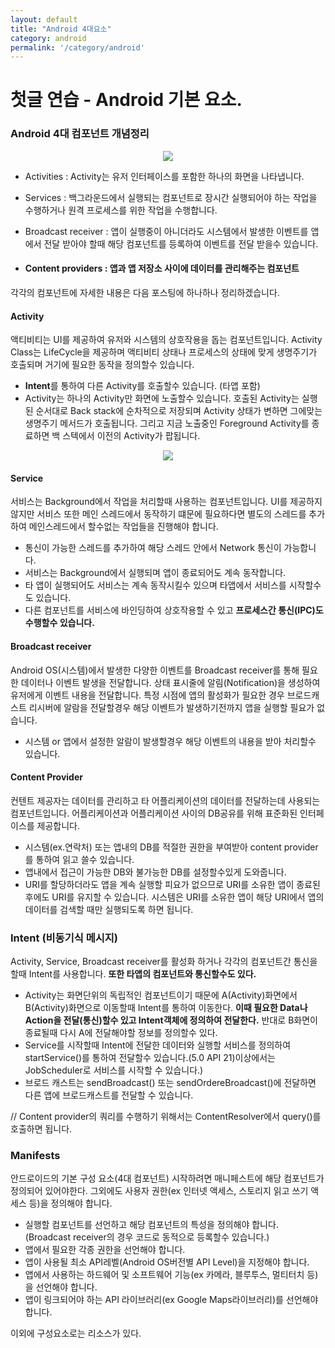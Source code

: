 ```yaml
---
layout: default
title: "Android 4대요소"
category: android
permalink: '/category/android'
---
```


# 첫글 연습 - Android 기본 요소.

### Android 4대 컴포넌트 개념정리

<p align="center">
  <img src="https://kairo96.gitbooks.io/android/content/pic2/2-1-1.jpg" />
</p>

- Activities : Activity는 유저 인터페이스를 포함한 하나의 화면을 나타냅니다.

- Services : 백그라운드에서 실행되는 컴포넌트로 장시간 실행되어야 하는 작업을 수행하거나 원격 프로세스를 위한 작업을 수행합니다.

- Broadcast receiver : 앱이 실행중이 아니더라도 시스템에서 발생한 이벤트를 앱에서 전달 받아야 할때 해당 컴포넌트를 등록하여 이벤트를 전달 받을수 있습니다.

- #### Content providers : 앱과 앱 저장소 사이에 데이터를 관리해주는 컴포넌트

각각의 컴포넌트에 자세한 내용은 다음 포스팅에 하나하나 정리하겠습니다.

#### Activity

액티비티는 UI를 제공하여 유저와 시스템의 상호작용을 돕는 컴포넌트입니다. Activity Class는 LifeCycle을 제공하며 액티비티 상태나 프로세스의 상태에 맞게 생명주기가 호출되며 거기에 필요한 동작을 정의할수 있습니다.

- **Intent**를 통하여 다른 Activity를 호출할수 있습니다. (타앱 포함)
- Activity는 하나의 Activity만 화면에 노출할수 있습니다. 호출된 Activity는 실행된 순서대로 Back stack에 순차적으로 저장되며 Activity 상태가 변하면 그에맞는 생명주기 메서드가 호출됩니다. 그리고 지금 노출중인 Foreground Activity를 종료하면 백 스텍에서 이전의 Activity가 팝됩니다.


<p align="center">
  <img src="https://developer.android.com/images/fundamentals/diagram_backstack.png?hl=ko" />
</p>




#### Service

서비스는 Background에서 작업을 처리할때 사용하는 컴포넌트입니다. UI를 제공하지 않지만 서비스 또한 메인 스레드에서 동작하기 떄문에 필요하다면 별도의 스레드를 추가하여 메인스레드에서 할수없는 작업들을 진행해야 합니다.

- 통신이 가능한 스레드를 추가하여 해당 스레드 안에서 Network 통신이 가능합니다.
- 서비스는 Background에서 실행되며 앱이 종료되어도 계속 동작합니다.
- 타 앱이 실행되어도 서비스는 계속 동작시킬수 있으며 타앱에서 서비스를 시작할수도 있습니다.
- 다른 컴포넌트를 서비스에 바인딩하여 상호작용할 수 있고 **프로세스간 통신(IPC)도 수행할수 있습니다.** 



#### Broadcast receiver

Android OS(시스템)에서 발생한 다양한 이벤트를 Broadcast receiver를 통해 필요한 데이터나 이벤트 발생을 전달합니다. 상태 표시줄에 알림(Notification)을 생성하여 유저에게 이벤트 내용을 전달합니다. 특정 시점에 앱의 활성화가 필요한 경우 브로드캐스트 리시버에 알람을 전달할경우 해당 이벤트가 발생하기전까지 앱을 실행할 필요가 없습니다. 

-  시스템 or 앱에서 설정한 알람이 발생할경우 해당 이벤트의 내용을 받아 처리할수 있습니다.



#### Content Provider

컨텐트 제공자는 데이터를 관리하고 타 어플리케이션의 데이터를 전달하는데 사용되는 컴포넌트입니다. 어플리케이션과 어플리케이션 사이의 DB공유를 위해 표준화된 인터페이스를 제공합니다.

- 시스템(ex.연락처) 또는 앱내의 DB를 적절한 권한을 부여받아 content provider를 통하여 읽고 쓸수 있습니다.
- 앱내에서 접근이 가능한 DB와 불가능한 DB를 설정할수있게 도와줍니다.
- URI를 할당하더라도 앱을 계속 실행할 피요가 없으므로 URI를 소유한 앱이 종료된 후에도 URI를 유지할 수 있습니다. 시스템은 URI를 소유한 앱이 해당 URI에서 앱의 데이터를 검색할 때만 실행되도록 하면 됩니다.





### Intent (비동기식 메시지)

Activity, Service, Broadcast receiver를 활성화 하거나 각각의 컴포넌트간 통신을 할때 Intent를 사용합니다. **또한 타앱의 컴포넌트와 통신할수도 있다.**

- Activity는 화면단위의 독립적인 컴포넌트이기 때문에 A(Activity)화면에서 B(Activity)화면으로 이동할때 Intent를 통하여 이동한다. **이때 필요한 Data나 Action을 전달(통신)할수 있고 Intent객체에 정의하여 전달한다.** 반대로 B화면이 종료될때 다시 A에 전달해야할 정보를 정의할수 있다.
- Service를 시작할때 Intent에 전달한 데이터와 실행할 서비스를 정의하여 startService()를 통하여 전달할수 있습니다.(5.0 API 21)이상에서는 JobScheduler로 서비스를 시작할 수 있습니다.)
- 브로드 캐스트는 sendBroadcast() 또는 sendOrdereBroadcast()에 전달하면 다른 앱에 브로드캐스트를 전달할 수 있습니다.



// Content provider의 쿼리를 수행하기 위해서는 ContentResolver에서 query()를 호출하면 됩니다.





### Manifests

안드로이드의 기본 구성 요소(4대 컴포넌트) 시작하려면 매니페스트에 해당 컴포넌트가 정의되어 있어야한다. 그외에도 사용자 권한(ex 인터넷 액세스, 스토리지 읽고 쓰기 액세스 등)을 정의해야 합니다.

- 실행할 컴포넌트를 선언하고 해당 컴포넌트의 특성을 정의해야 합니다.
  (Broadcast receiver의 경우 코드로 동적으로 등록할수 있습니다.)
- 앱에서 필요한 각종 권한을 선언해야 합니다.
- 앱이 사용될 최소 API레벨(Android OS버전별 API Level)을 지정해야 합니다.
- 앱에서 사용하는 하드웨어 및 소프트웨어 기능(ex 카메라, 블루투스, 멀티터치 등)을 선언해야 합니다.
- 앱이 링크되어야 하는 API 라이브러리(ex Google Maps라이브러리)를 선언해야 합니다. 





이외에 구성요소로는 리소스가 있다.











